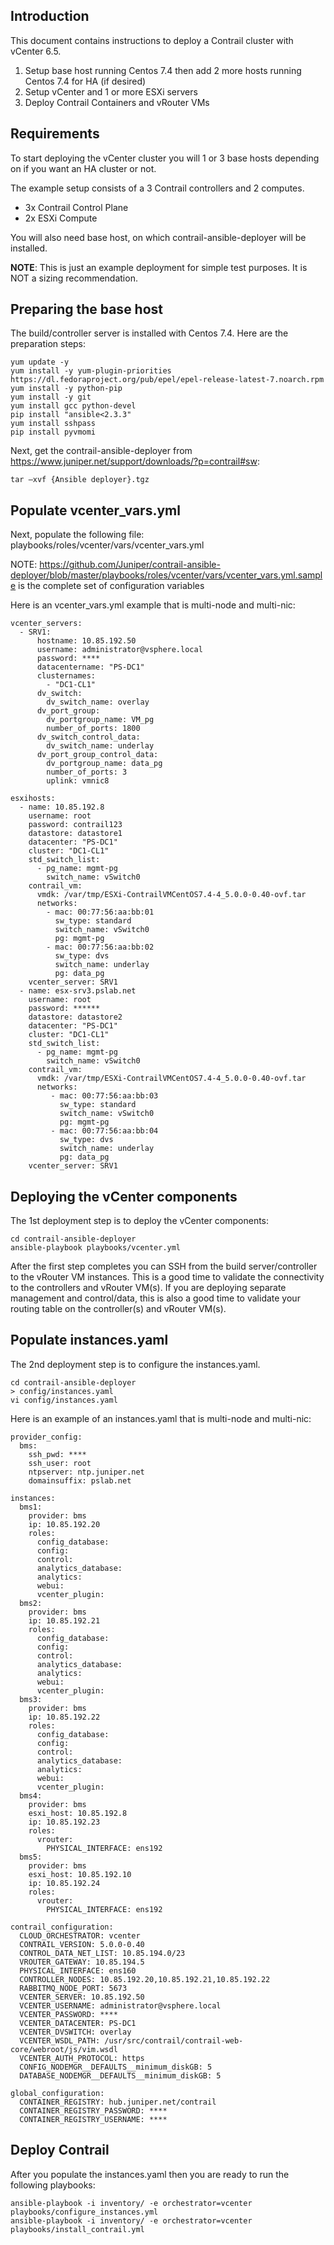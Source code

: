 ## Introduction

This document contains instructions to deploy a Contrail cluster with vCenter 6.5.

1. Setup base host running Centos 7.4 then add 2 more hosts running Centos 7.4 for HA (if desired)
2. Setup vCenter and 1 or more ESXi servers
3. Deploy Contrail Containers and vRouter VMs


## Requirements

To start deploying the vCenter cluster you will 1 or 3 base hosts depending on if you want an HA cluster or not.

The example setup consists of a 3 Contrail controllers and 2 computes.

- 3x Contrail Control Plane
- 2x ESXi Compute

You will also need base host, on which contrail-ansible-deployer will be installed.

**NOTE**: This is just an example deployment for simple test purposes. It is NOT a sizing recommendation.

## Preparing the base host

The build/controller server is installed with Centos 7.4. Here are the preparation steps:

```
yum update -y
yum install -y yum-plugin-priorities https://dl.fedoraproject.org/pub/epel/epel-release-latest-7.noarch.rpm
yum install -y python-pip
yum install -y git
yum install gcc python-devel
pip install "ansible<2.3.3"
yum install sshpass
pip install pyvmomi
```

Next, get the contrail-ansible-deployer from https://www.juniper.net/support/downloads/?p=contrail#sw:

```
tar –xvf {Ansible deployer}.tgz
```

## Populate vcenter_vars.yml

Next, populate the following file: playbooks/roles/vcenter/vars/vcenter_vars.yml

NOTE: https://github.com/Juniper/contrail-ansible-deployer/blob/master/playbooks/roles/vcenter/vars/vcenter_vars.yml.sample is the complete set of configuration variables

Here is an vcenter_vars.yml example that is multi-node and multi-nic:

```
vcenter_servers:
  - SRV1:
      hostname: 10.85.192.50
      username: administrator@vsphere.local
      password: ****
      datacentername: "PS-DC1"
      clusternames:
        - "DC1-CL1"
      dv_switch:
        dv_switch_name: overlay
      dv_port_group:
        dv_portgroup_name: VM_pg
        number_of_ports: 1800
      dv_switch_control_data:
        dv_switch_name: underlay
      dv_port_group_control_data:
        dv_portgroup_name: data_pg
        number_of_ports: 3
        uplink: vmnic8

esxihosts:
  - name: 10.85.192.8
    username: root
    password: contrail123
    datastore: datastore1
    datacenter: "PS-DC1"
    cluster: "DC1-CL1"
    std_switch_list:
      - pg_name: mgmt-pg
        switch_name: vSwitch0
    contrail_vm:
      vmdk: /var/tmp/ESXi-ContrailVMCentOS7.4-4_5.0.0-0.40-ovf.tar
      networks:
        - mac: 00:77:56:aa:bb:01
          sw_type: standard
          switch_name: vSwitch0
          pg: mgmt-pg
        - mac: 00:77:56:aa:bb:02
          sw_type: dvs
          switch_name: underlay
          pg: data_pg
    vcenter_server: SRV1
  - name: esx-srv3.pslab.net
    username: root
    password: ******
    datastore: datastore2
    datacenter: "PS-DC1"
    cluster: "DC1-CL1"
    std_switch_list:
      - pg_name: mgmt-pg
        switch_name: vSwitch0
    contrail_vm:
      vmdk: /var/tmp/ESXi-ContrailVMCentOS7.4-4_5.0.0-0.40-ovf.tar
      networks:
         - mac: 00:77:56:aa:bb:03
           sw_type: standard
           switch_name: vSwitch0
           pg: mgmt-pg
         - mac: 00:77:56:aa:bb:04
           sw_type: dvs
           switch_name: underlay
           pg: data_pg
    vcenter_server: SRV1
```

## Deploying the vCenter components

The 1st deployment step is to deploy the vCenter components:

```
cd contrail-ansible-deployer
ansible-playbook playbooks/vcenter.yml

```

After the first step completes you can SSH from the build server/controller to the vRouter VM instances.
This is a good time to validate the connectivity to the controllers and vRouter VM(s). If you are deploying separate 
management and control/data, this is also a good time to validate your routing table on the controller(s) and vRouter VM(s).

## Populate instances.yaml

The 2nd deployment step is to configure the instances.yaml. 

```
cd contrail-ansible-deployer
> config/instances.yaml
vi config/instances.yaml

```

Here is an example of an instances.yaml that is multi-node and multi-nic:

```
provider_config:
  bms:
    ssh_pwd: ****
    ssh_user: root
    ntpserver: ntp.juniper.net
    domainsuffix: pslab.net 

instances:
  bms1:
    provider: bms
    ip: 10.85.192.20
    roles:
      config_database:
      config:
      control:
      analytics_database:
      analytics:
      webui:
      vcenter_plugin:
  bms2:
    provider: bms
    ip: 10.85.192.21
    roles:
      config_database:
      config:
      control:
      analytics_database:
      analytics:
      webui:
      vcenter_plugin:
  bms3:
    provider: bms
    ip: 10.85.192.22
    roles:
      config_database:
      config:
      control:
      analytics_database:
      analytics:
      webui:
      vcenter_plugin:
  bms4:
    provider: bms
    esxi_host: 10.85.192.8
    ip: 10.85.192.23
    roles:
      vrouter:
        PHYSICAL_INTERFACE: ens192
  bms5:
    provider: bms
    esxi_host: 10.85.192.10
    ip: 10.85.192.24
    roles:
      vrouter:
        PHYSICAL_INTERFACE: ens192

contrail_configuration:
  CLOUD_ORCHESTRATOR: vcenter
  CONTRAIL_VERSION: 5.0.0-0.40
  CONTROL_DATA_NET_LIST: 10.85.194.0/23
  VROUTER_GATEWAY: 10.85.194.5
  PHYSICAL_INTERFACE: ens160
  CONTROLLER_NODES: 10.85.192.20,10.85.192.21,10.85.192.22
  RABBITMQ_NODE_PORT: 5673
  VCENTER_SERVER: 10.85.192.50
  VCENTER_USERNAME: administrator@vsphere.local
  VCENTER_PASSWORD: ****
  VCENTER_DATACENTER: PS-DC1
  VCENTER_DVSWITCH: overlay
  VCENTER_WSDL_PATH: /usr/src/contrail/contrail-web-core/webroot/js/vim.wsdl
  VCENTER_AUTH_PROTOCOL: https
  CONFIG_NODEMGR__DEFAULTS__minimum_diskGB: 5
  DATABASE_NODEMGR__DEFAULTS__minimum_diskGB: 5

global_configuration:
  CONTAINER_REGISTRY: hub.juniper.net/contrail
  CONTAINER_REGISTRY_PASSWORD: ****
  CONTAINER_REGISTRY_USERNAME: ****
```
## Deploy Contrail

After you populate the instances.yaml then you are ready to run the following playbooks:

```
ansible-playbook -i inventory/ -e orchestrator=vcenter playbooks/configure_instances.yml
ansible-playbook -i inventory/ -e orchestrator=vcenter playbooks/install_contrail.yml

```
